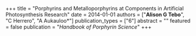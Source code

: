 +++
title = "Porphyrins and Metalloporphyrins at Components in Artificial Photosynthesis Research"
date = 2014-01-01
authors = ["**Alison G Tebo**", "C Herrero", "A Aukauloo&ast;"]
publication_types = ["6"]
abstract = ""
featured = false
publication = "*Handbook of Porphyrin Science*"
+++

